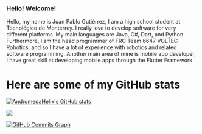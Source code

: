 ### Hello! Welcome!

Hello, my name is Juan Pablo Gutiérrez, I am a high school student at Tecnológico de Monterrey. I really love to develop software for very different platforms. My main languages are Java, C#, Dart, and Python. Furthermore, I am the head programmer of FRC Team 6647 VOLTEC Robotics, and so I have a lot of experience with robotics and related software programming. Another main area of mine is mobile app developer, I have great skill at developing mobile apps through the Flutter Framework

# Here are some of my GitHub stats 

<a href="http://www.github.com/AndromedaHelix"><img src="https://github-readme-stats.vercel.app/api?username=AndromedaHelix&show_icons=true&hide=&count_private=true&title_color=f97316&text_color=ffffff&icon_color=22c55e&bg_color=1c1917&hide_border=true&show_icons=true" alt="AndromedaHelix's GitHub stats" /></a>

<a href="http://www.github.com/AndromedaHelix"><img src="https://github-readme-streak-stats.herokuapp.com/?user=AndromedaHelix&stroke=ffffff&background=1c1917&ring=f97316&fire=f97316&currStreakNum=ffffff&currStreakLabel=f97316&sideNums=ffffff&sideLabels=ffffff&dates=ffffff&hide_border=true" /></a>

<a href="http://www.github.com/AndromedaHelix"><img src="https://activity-graph.herokuapp.com/graph?username=AndromedaHelix&bg_color=1c1917&color=ffffff&line=22c55e&point=ffffff&area_color=1c1917&area=true&hide_border=true&custom_title=GitHub%20Commits%20Graph" alt="GitHub Commits Graph" /></a>
